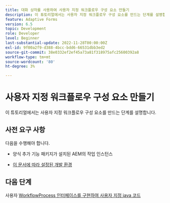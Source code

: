 ```yaml
---
title: 대화 상자를 사용하여 사용자 지정 워크플로우 구성 요소 만들기
description: 이 튜토리얼에서는 사용자 지정 워크플로우 구성 요소를 만드는 단계를 설명합니다.
feature: Adaptive Forms
version: 6.5
topic: Development
role: Developer
level: Beginner
last-substantial-update: 2022-11-28T00:00:00Z
exl-id: 9f00a2f9-d388-4bcc-bdd6-66531dbb3ed2
source-git-commit: 38e0332ef2ef45a73a81f318975afc25600392a8
workflow-type: tm+mt
source-wordcount: '80'
ht-degree: 3%

---
```


# 사용자 지정 워크플로우 구성 요소 만들기

이 튜토리얼에서는 사용자 지정 워크플로우 구성 요소를 만드는 단계를 설명합니다.

## 사전 요구 사항

다음을 수행해야 합니다.

* 양식 추가 기능 패키지가 설치된 AEM의 작업 인스턴스

* [이 문서에 따라 설정된 개발 환경](https://experienceleague.adobe.com/docs/experience-manager-learn/forms/creating-your-first-osgi-bundle/create-your-first-osgi-bundle.html)

## 다음 단계

사용자 [WorkflowProcess 인터페이스를 구현하여 사용자 지정 java 코드](./custom-process-step-aem-workflow.md)
